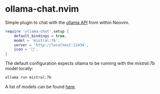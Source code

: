 # ollama-chat.nvim
Simple plugin to chat with the [ollama API](https://github.com/ollama/ollama/blob/main/docs/api.md)
from within Neovim.

```lua
require 'ollama-chat'.setup {
    default_bindings = true,
    model = 'mistral:7b',
    server = 'http://localhost:11434',
    icon = '🦙',
}
```

The default configuration expects ollama to be running with the *mistral:7b*
model locally:
```bash
ollama run mistral:7b
```
A list of models can be found [here](https://ollama.com/library).

